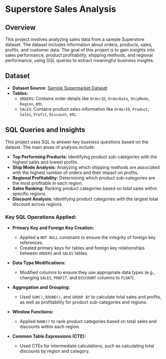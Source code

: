 # Superstore Sales Analysis

## Overview

This project involves analyzing sales data from a sample Superstore dataset. The dataset includes information about orders, products, sales, profits, and customer data. The goal of this project is to gain insights into sales performance, product profitability, shipping methods, and regional performance, using SQL queries to extract meaningful business insights.

## Dataset

- **Dataset Source:** [Sample Supermarket Dataset](https://www.kaggle.com/datasets/bravehart101/sample-supermarket-dataset)
- **Tables:**
  - `ORDERS`: Contains order details like `OrderID`, `OrderDate`, `ShipMode`, `Region`, etc.
  - `SALES`: Contains product sales information like `OrderID`, `Product`, `Sales`, `Profit`, `Discount`, etc.

## SQL Queries and Insights

This project uses SQL to answer key business questions based on the dataset. The main areas of analysis include:

- **Top Performing Products:** Identifying product sub-categories with the highest sales and lowest profits.
- **Ship Mode Analysis:** Analyzing which shipping methods are associated with the highest number of orders and their impact on profits.
- **Regional Profitability:** Determining which product sub-categories are the most profitable in each region.
- **Sales Ranking:** Ranking product categories based on total sales within specific regions.
- **Discount Analysis:** Identifying product categories with the largest total discount across regions.

### Key SQL Operations Applied:

- **Primary Key and Foreign Key Creation:**
  - Applied a `NOT NULL` constraint to ensure the integrity of foreign key references.
  - Created primary keys for tables and foreign key relationships between `ORDERS` and `SALES` tables.

- **Data Type Modifications:**
  - Modified columns to ensure they use appropriate data types (e.g., changing `SALES`, `PROFIT`, and `DISCOUNT` columns to `FLOAT`).

- **Aggregation and Grouping:**
  - Used `SUM()`, `ROUND()`, and `GROUP BY` to calculate total sales and profits, as well as profitability for product sub-categories and regions.

- **Window Functions:**
  - Applied `RANK()` to rank product categories based on total sales and discounts within each region.

- **Common Table Expressions (CTE):**
  - Used CTEs for intermediate calculations, such as calculating total discounts by region and category.



